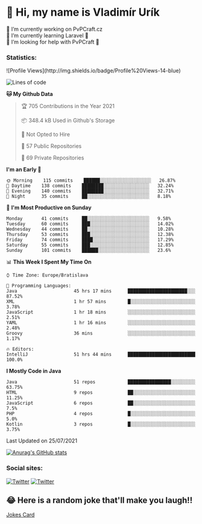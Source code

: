 <h1> 👋 Hi, my name is Vladimír Urík</h1>
<p>
 🔭 I’m currently working on PvPCraft.cz<br>
 🌱 I’m currently learning Laravel 💙<br>
 🤔 I’m looking for help with PvPCraft 💝<br>
</p>
<h3>Statistics:</h3>
<!--START_SECTION:waka-->
![Profile Views](http://img.shields.io/badge/Profile%20Views-14-blue)

![Lines of code](https://img.shields.io/badge/From%20Hello%20World%20I%27ve%20Written-4.5%20million%20lines%20of%20code-blue)

**🐱 My Github Data** 

> 🏆 705 Contributions in the Year 2021
 > 
> 📦 348.4 kB Used in Github's Storage 
 > 
> 🚫 Not Opted to Hire
 > 
> 📜 57 Public Repositories 
 > 
> 🔑 69 Private Repositories  
 > 
**I'm an Early 🐤** 

```text
🌞 Morning    115 commits    ██████░░░░░░░░░░░░░░░░░░░   26.87% 
🌆 Daytime    138 commits    ████████░░░░░░░░░░░░░░░░░   32.24% 
🌃 Evening    140 commits    ████████░░░░░░░░░░░░░░░░░   32.71% 
🌙 Night      35 commits     ██░░░░░░░░░░░░░░░░░░░░░░░   8.18%

```
📅 **I'm Most Productive on Sunday** 

```text
Monday       41 commits     ██░░░░░░░░░░░░░░░░░░░░░░░   9.58% 
Tuesday      60 commits     ███░░░░░░░░░░░░░░░░░░░░░░   14.02% 
Wednesday    44 commits     ██░░░░░░░░░░░░░░░░░░░░░░░   10.28% 
Thursday     53 commits     ███░░░░░░░░░░░░░░░░░░░░░░   12.38% 
Friday       74 commits     ████░░░░░░░░░░░░░░░░░░░░░   17.29% 
Saturday     55 commits     ███░░░░░░░░░░░░░░░░░░░░░░   12.85% 
Sunday       101 commits    ██████░░░░░░░░░░░░░░░░░░░   23.6%

```


📊 **This Week I Spent My Time On** 

```text
⌚︎ Time Zone: Europe/Bratislava

💬 Programming Languages: 
Java                     45 hrs 17 mins      ██████████████████████░░░   87.52% 
XML                      1 hr 57 mins        █░░░░░░░░░░░░░░░░░░░░░░░░   3.78% 
JavaScript               1 hr 18 mins        ░░░░░░░░░░░░░░░░░░░░░░░░░   2.51% 
YAML                     1 hr 16 mins        ░░░░░░░░░░░░░░░░░░░░░░░░░   2.48% 
Groovy                   36 mins             ░░░░░░░░░░░░░░░░░░░░░░░░░   1.17%

🔥 Editors: 
IntelliJ                 51 hrs 44 mins      █████████████████████████   100.0%

```

**I Mostly Code in Java** 

```text
Java                     51 repos            ████████████████░░░░░░░░░   63.75% 
HTML                     9 repos             ██░░░░░░░░░░░░░░░░░░░░░░░   11.25% 
JavaScript               6 repos             ██░░░░░░░░░░░░░░░░░░░░░░░   7.5% 
PHP                      4 repos             █░░░░░░░░░░░░░░░░░░░░░░░░   5.0% 
Kotlin                   3 repos             █░░░░░░░░░░░░░░░░░░░░░░░░   3.75%

```



 Last Updated on 25/07/2021
<!--END_SECTION:waka-->

[![Anurag's GitHub stats](https://github-readme-stats.vercel.app/api?username=vladimir-urik)](https://github.com/anuraghazra/github-readme-stats)

<h3>Social sites:</h3>
<p><a href="https://twitter.com/GGGEDR" target="_blank"><img alt="Twitter" src="https://img.shields.io/badge/twitter-%231DA1F2.svg?&style=for-the-badge&logo=twitter&logoColor=white" /></a> <a href="https://www.reddit.com/user/GGGEDR" target="_blank"><img alt="Twitter" src="https://img.shields.io/badge/reddit-%23FE6262.svg?&style=for-the-badge&logo=reddit&logoColor=white" /></a>
</p>

## 😂 Here is a random joke that'll make you laugh!!
[Jokes Card](https://readme-jokes.vercel.app/api)

